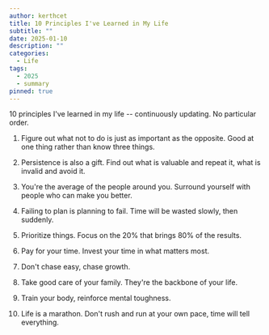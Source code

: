 ```yaml
---
author: kerthcet
title: 10 Principles I've Learned in My Life
subtitle: ""
date: 2025-01-10
description: ""
categories:
  - Life
tags:
  - 2025
  - summary
pinned: true
---
```


10 principles I've learned in my life -- continuously updating. No particular order.

1. Figure out what not to do is just as important as the opposite. Good at one thing rather than know three things.

2. Persistence is also a gift. Find out what is valuable and repeat it, what is invalid and avoid it.

3. You're the average of the people around you. Surround yourself with people who can make you better.

4. Failing to plan is planning to fail. Time will be wasted slowly, then suddenly.

5. Prioritize things. Focus on the 20% that brings 80% of the results.

6. Pay for your time. Invest your time in what matters most.

7. Don't chase easy, chase growth.

8. Take good care of your family. They're the backbone of your life.

9. Train your body, reinforce mental toughness.

10. Life is a marathon. Don't rush and run at your own pace, time will tell everything.
